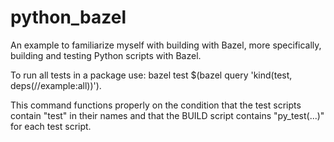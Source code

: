 # python_bazel

An example to familiarize myself with building with Bazel, more specifically, building and testing Python scripts with Bazel.

To run all tests in a package use: bazel test $(bazel query 'kind(test, deps(//example:all))').

This command functions properly on the condition that the test scripts contain "test" in their names and that the BUILD script contains "py_test(...)" for each test script.
